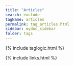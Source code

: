 ```yaml
---
title: "Articles"
search: exclude
tagName: articles
permalink: tag_articles.html
sidebar: mydoc_sidebar
folder: tags
---
```

{% include taglogic.html %}

{% include links.html %}
